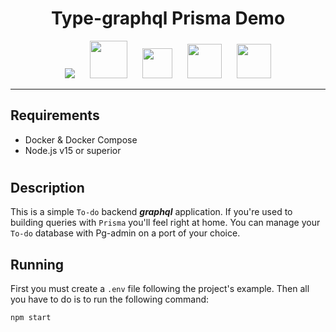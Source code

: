 <h1 align=center>
    Type-graphql Prisma Demo
</h1>

<p align=center>
    <img src="https://www.vectorlogo.zone/logos/postgresql/postgresql-icon.svg"
    style="margin-right: 20px">
    <img src="https://www.vectorlogo.zone/logos/docker/docker-tile.svg" width=60 style="margin-right: 20px">
    <img src="https://cdn.worldvectorlogo.com/logos/prisma-4.svg" width=48 style="margin-right: 20px">
    <img src="https://cdn.worldvectorlogo.com/logos/typescript.svg" width=55 style="margin-right: 20px">
    <img src="https://www.vectorlogo.zone/logos/graphql/graphql-icon.svg" width=55>
</p>

---

## Requirements

- Docker & Docker Compose
- Node.js v15 or superior

<h1>

## Description

This is a simple `To-do` backend _**graphql**_ application. If you're used to building queries with `Prisma` you'll feel right at home. You can manage your `To-do` database with Pg-admin on a port of your choice.
## Running

First you must create a `.env` file following the project's example. Then all you have to do is to run the following command:

```sh
npm start
```

